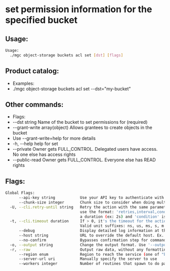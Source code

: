 # set permission information for the specified bucket

## Usage:
```bash
Usage:
  ./mgc object-storage buckets acl set [dst] [flags]
```

## Product catalog:
- Examples:
- ./mgc object-storage buckets acl set --dst="my-bucket"

## Other commands:
- Flags:
- --dst string                  Name of the bucket to set permissions for (required)
- --grant-write array(object)   Allows grantees to create objects in the bucket
- Use --grant-write=help for more details
- -h, --help                        help for set
- --private                     Owner gets FULL_CONTROL. Delegated users have access. No one else has access rights
- --public-read                 Owner gets FULL_CONTROL. Everyone else has READ rights

## Flags:
```bash
Global Flags:
      --api-key string           Use your API key to authenticate with the API
      --chunk-size integer       Chunk size to consider when doing multipart requests. Specified in Mb (range: 8 - 5120) (default 8)
  -U, --cli.retry-until string   Retry the action with the same parameters until the given condition is met. The flag parameters
                                 use the format: 'retries,interval,condition', where 'retries' is a positive integer, 'interval' is
                                 a duration (ex: 2s) and 'condition' is a 'engine=value' pair such as "jsonpath=expression"
  -t, --cli.timeout duration     If > 0, it's the timeout for the action execution. It's specified as numbers and unit suffix.
                                 Valid unit suffixes: ns, us, ms, s, m and h. Examples: 300ms, 1m30s
      --debug                    Display detailed log information at the debug level
      --host string              URL to override the default host. Ex. https://api.magalu.com.br or http://localhost/v1/route
      --no-confirm               Bypasses confirmation step for commands that ask a confirmation from the user
  -o, --output string            Change the output format. Use '--output=help' to know more details.
  -r, --raw                      Output raw data, without any formatting or coloring
      --region enum              Region to reach the service (one of "br-mgl1", "br-ne1" or "br-se1") (default "br-se1")
      --server-url uri           Manually specify the server to use
      --workers integer          Number of routines that spawn to do parallel operations within object_storage (min: 1) (default 5)
```

